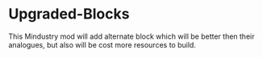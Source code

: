 # Upgraded-Blocks
This Mindustry mod will add alternate block which will be better then their analogues, but also will be cost more resources to build.

